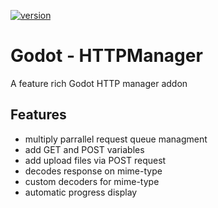 [![version](https://img.shields.io/badge/plugin%20version-0.2.0-blue)](https://github.com/D2klaas/dzPortals)
# Godot - HTTPManager
A feature rich Godot HTTP manager addon

## Features
* multiply parrallel request queue managment
* add GET and POST variables
* add upload files via POST request
* decodes response on mime-type
* custom decoders for mime-type
* automatic progress display

